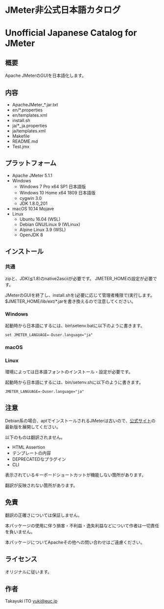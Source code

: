 ﻿# JMeter非公式日本語カタログ
# Unofficial Japanese Catalog for JMeter

## 概要

Apache JMeterのGUIを日本語化します。

## 内容

- ApacheJMeter_*.jar.txt
- en/*.properties
- en/templates.xml
- install.sh
- ja/*_ja.properties
- ja/templates.xml
- Makefile
- README.md
- Test.jmx

## プラットフォーム

- Apache JMeter 5.1.1
- Windows
	- Windows 7 Pro x64 SP1 日本語版
	- Windows 10 Home x64 1809 日本語版
	- cygwin 3.0
	- JDK 1.8.0_201
- macOS 10.14 Mojave
- Linux
	- Ubuntu 16.04 (WSL)
	- Debian GNU/Linux 9 (WLinux)
	- Alpine Linux 3.9 (WSL)
	- OpenJDK 8

## インストール

### 共通

zipと、JDK(≦1.8)のnative2asciiが必要です。
JMETER_HOMEの設定が必要です。

JMeterのGUIを終了し、install.shを(必要に応じて管理者権限で)実行します。
$JMETER_HOME/lib/ext/*.jarを書き換えるので注意してください。

### Windows

起動時から日本語にするには、bin\setenv.batに以下のように書きます。
```
set JMETER_LANGUAGE=-Duser.language="ja"
```

### macOS

### Linux

環境によっては日本語フォントのインストール・設定が必要です。

起動時から日本語にするには、bin/setenv.shに以下のように書きます。
```
JMETER_LANGUAGE=-Duser.language="ja"
```

## 注意

Debian系の場合、aptでインストールされるJMeterは古いので、[公式サイト](https://jmeter.apache.org/download_jmeter.cgi)の最新版を展開してください。

以下のものは翻訳されません。

- HTML Assertion
- テンプレートの内容
- DEPRECATEDなプラグイン
- CLI

表示されているキーボードショートカットが機能しない箇所があります。

翻訳が反映されない箇所があります。

## 免責

翻訳の正確さについては保証しません。

本パッケージの使用に伴う損害・不利益・逸失利益などについて作者は一切責任を負いません。

本パッケージについてApacheその他への問い合わせはご遠慮ください。

## ライセンス

オリジナルに従います。

## 作者

Takayuki ITO <yuki@euc.jp>


